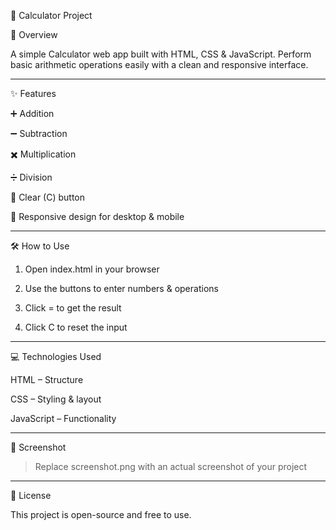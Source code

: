 🧮 Calculator Project

🚀 Overview

A simple Calculator web app built with HTML, CSS & JavaScript.
Perform basic arithmetic operations easily with a clean and responsive interface.


---

✨ Features

➕ Addition

➖ Subtraction

✖️ Multiplication

➗ Division

🧹 Clear (C) button

📱 Responsive design for desktop & mobile



---

🛠 How to Use

1. Open index.html in your browser


2. Use the buttons to enter numbers & operations


3. Click = to get the result


4. Click C to reset the input




---

💻 Technologies Used

HTML – Structure

CSS – Styling & layout

JavaScript – Functionality



---

📸 Screenshot



> Replace screenshot.png with an actual screenshot of your project




---

📄 License

This project is open-source and free to use.
